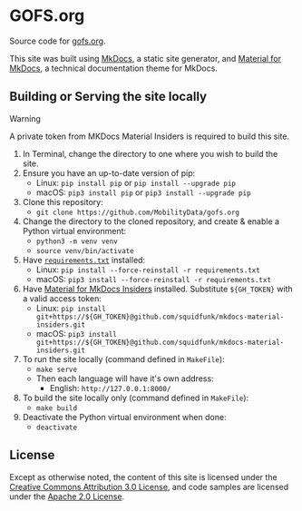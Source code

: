 # GOFS.org

Source code for [gofs.org](https://gofs.org/).

This site was built using [MkDocs](https://www.mkdocs.org/), a static site generator, and [Material for MkDocs](https://squidfunk.github.io/mkdocs-material/), a technical documentation theme for MkDocs.

## Building or Serving the site locally

> [!WARNING]
> A private token from MKDocs Material Insiders is required to build this site.

1. In Terminal, change the directory to one where you wish to build the site.
1. Ensure you have an up-to-date version of pip: 
   - Linux: `pip install pip` or `pip install --upgrade pip`
   - macOS: `pip3 install pip` or `pip3 install --upgrade pip`
1. Clone this repository:
   - `git clone https://github.com/MobilityData/gofs.org`
1. Change the directory to the cloned repository, and create & enable a Python virtual environment:
   - `python3 -m venv venv`
   - `source venv/bin/activate`
1. Have [`requirements.txt`](requirements.txt) installed:
   - Linux: `pip install --force-reinstall -r requirements.txt`
   - macOS: `pip3 install --force-reinstall -r requirements.txt`
1. Have [Material for MkDocs Insiders](https://squidfunk.github.io/mkdocs-material/insiders/`) installed. Substitute `${GH_TOKEN}` with a valid access token:
   - Linux: `pip install git+https://${GH_TOKEN}@github.com/squidfunk/mkdocs-material-insiders.git`
   - macOS: `pip3 install git+https://${GH_TOKEN}@github.com/squidfunk/mkdocs-material-insiders.git`
1. To run the site locally (command defined in `MakeFile`):
   - `make serve`
   - Then each language will have it's own address:
     - English: `http://127.0.0.1:8000/`
1. To build the site locally only (command defined in `MakeFile`):
   - `make build`
1. Deactivate the Python virtual environment when done:
   - `deactivate`

## License

Except as otherwise noted, the content of this site is licensed under the [Creative Commons Attribution 3.0 License](https://creativecommons.org/licenses/by/3.0/), and code samples are licensed under the [Apache 2.0 License](https://www.apache.org/licenses/LICENSE-2.0).
